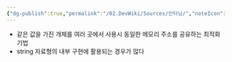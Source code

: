 ```yaml
---
{"dg-publish":true,"permalink":"/02.DevWiki/Sources/인터닝/","noteIcon":"","created":"2024-10-24T11:11:42.000+09:00","updated":"2025-07-19T22:58:36.000+09:00"}
---
```


- 같은 값을 가진 개체를 여러 곳에서 사용시 동일한 메모리 주소를 공유하는 최적화 기법
- string 자료형의 내부 구현에 활용되는 경우가 많다